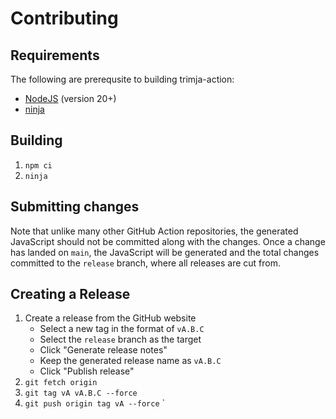 # Contributing

## Requirements

The following are prerequsite to building trimja-action:
  * [NodeJS](https://nodejs.org/en/download) (version 20+)
  * [ninja](https://ninja-build.org/)

## Building

  1. `npm ci`
  2. `ninja`

## Submitting changes

Note that unlike many other GitHub Action repositories, the generated JavaScript
should not be committed along with the changes.  Once a change has landed on
`main`, the JavaScript will be generated and the total changes committed to the
`release` branch, where all releases are cut from.

## Creating a Release

  1. Create a release from the GitHub website
     * Select a new tag in the format of `vA.B.C`
     * Select the `release` branch as the target
     * Click "Generate release notes"
     * Keep the generated release name as `vA.B.C`
     * Click "Publish release"
  2. `git fetch origin`
  3. `git tag vA vA.B.C --force`
  4. `git push origin tag vA --force`
`